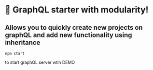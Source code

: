 # 🚀 GraphQL starter with modularity!

## Allows you to quickly create new projects on graphQL and add new functionality using inheritance

```
npm start
```

to start graphQL server wtih DEMO
